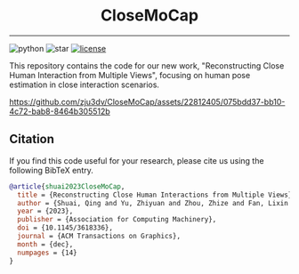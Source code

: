 
<div align="center">
  <h1>CloseMoCap</h1>  
</div>

---

![python](https://img.shields.io/github/languages/top/zju3dv/CloseMoCap)
![star](https://img.shields.io/github/stars/zju3dv/CloseMoCap)
[![license](https://img.shields.io/badge/license-zju3dv-white)](license)

This repository contains the code for our new work, "Reconstructing Close Human Interaction from Multiple Views", focusing on human pose estimation in close interaction scenarios.


https://github.com/zju3dv/CloseMoCap/assets/22812405/075bdd37-bb10-4c72-bab8-8464b305512b


## Citation

If you find this code useful for your research, please cite us using the following BibTeX entry. 

```bibtex
@article{shuai2023CloseMoCap,
  title = {Reconstructing Close Human Interactions from Multiple Views},
  author = {Shuai, Qing and Yu, Zhiyuan and Zhou, Zhize and Fan, Lixin and Yang, Haijun and Yang, Can and Zhou, Xiaowei},
  year = {2023},
  publisher = {Association for Computing Machinery},
  doi = {10.1145/3618336},
  journal = {ACM Transactions on Graphics},
  month = {dec},
  numpages = {14}
}
```
